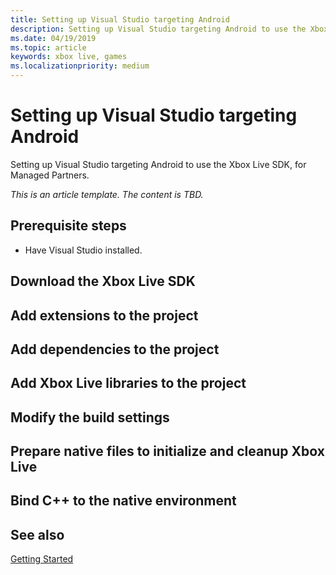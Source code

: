 ```yaml
---
title: Setting up Visual Studio targeting Android
description: Setting up Visual Studio targeting Android to use the Xbox Live SDK, for Managed Partners.
ms.date: 04/19/2019
ms.topic: article
keywords: xbox live, games
ms.localizationpriority: medium
---
```


# Setting up Visual Studio targeting Android

Setting up Visual Studio targeting Android to use the Xbox Live SDK, for Managed Partners.

_This is an article template. The content is TBD._


## Prerequisite steps

* Have Visual Studio installed.


## Download the Xbox Live SDK


## Add extensions to the project


## Add dependencies to the project


## Add Xbox Live libraries to the project


## Modify the build settings


## Prepare native files to initialize and cleanup Xbox Live


## Bind C++ to the native environment


## See also

[Getting Started](../../../index.md)
